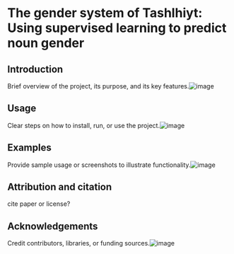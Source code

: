 # The gender system of Tashlhiyt: Using supervised learning to predict noun gender

## Introduction
Brief overview of the project, its purpose, and its key features.![image](https://github.com/user-attachments/assets/fdb0e37c-1306-42b8-a25f-ce0c344f3d84)

## Usage
Clear steps on how to install, run, or use the project.![image](https://github.com/user-attachments/assets/7a5133fa-1776-4f25-a958-92930274cd95)

## Examples
Provide sample usage or screenshots to illustrate functionality.![image](https://github.com/user-attachments/assets/3c6e1a02-1d15-4d90-9063-037d5acf6bd3)


## Attribution and citation
cite paper or license?

## Acknowledgements
Credit contributors, libraries, or funding sources.![image](https://github.com/user-attachments/assets/90688014-531b-4008-a9c7-990936ce9ba3)

